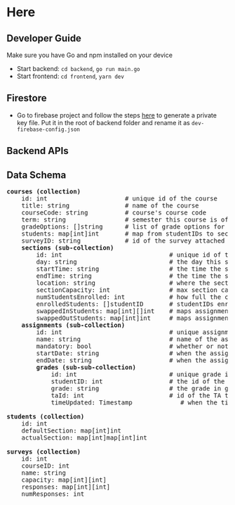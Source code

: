 # Here

## Developer Guide

Make sure you have Go and npm installed on your device

-   Start backend: `cd backend`, `go run main.go`
-   Start frontend: `cd frontend`, `yarn dev`

## Firestore

-   Go to firebase project and follow the steps [here](https://firebase.google.com/docs/admin/setup#initialize-sdk) to generate a private key file. Put it in the root of backend folder and rename it as `dev-firebase-config.json`

## Backend APIs

## Data Schema

<pre>
<b>courses (collection)</b>
    id: int                     # unique id of the course
    title: string               # name of the course
    courseCode: string          # course's course code
    term: string                # semester this course is offered
    gradeOptions: []string      # list of grade options for the course
    students: map[int]int       # map from studentIDs to sectionIDs
    surveyID: string            # id of the survey attached to this course
    <b>sections (sub-collection)</b>
        id: int                             # unique id of the section
        day: string                         # the day this section runs
        startTime: string                   # the time the section starts
        endTime: string                     # the time the section ends
        location: string                    # where the section takes place
        sectionCapacity: int                # max section capacity
        numStudentsEnrolled: int            # how full the current section is
        enrolledStudents: []studentID       # studentIDs enrolled in the section
        swappedInStudents: map[int][]int    # maps assignmentIDs to studentIDs that swap into this section
        swappedOutStudents: map[int]int     # maps assignmentIDs to studentIDs that swapped out of this section
    <b>assignments (sub-collection)</b>
        id: int                             # unique assignment id
        name: string                        # name of the assignment
        mandatory: bool                     # whether or not this assignment is mandatory to complete
        startDate: string                   # when the assignment is released
        endDate: string                     # when the assignment is due
        <b>grades (sub-sub-collection)</b>
            id: int                         # unique grade id
            studentID: int                  # the id of the student the grade is for
            grade: string                   # the grade in gradeOptions
            taId: int                       # id of the TA that graded the assignment
            timeUpdated: Timestamp             # when the time was updated

<b>students (collection)</b>
    id: int
    defaultSection: map[int]int
    actualSection: map[int]map[int]int

<b>surveys (collection)</b>
    id: int
    courseID: int
    name: string
    capacity: map[int][int]
    responses: map[int][int]
    numResponses: int
</pre>
